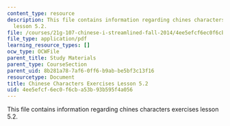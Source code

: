 ```yaml
---
content_type: resource
description: This file contains information regarding chines characters exercises
  lesson 5.2.
file: /courses/21g-107-chinese-i-streamlined-fall-2014/4ee5efcf6ec0f6cba53b93b595f4a056_MIT21G_107F14_L5_st2_5.2.pdf
file_type: application/pdf
learning_resource_types: []
ocw_type: OCWFile
parent_title: Study Materials
parent_type: CourseSection
parent_uid: 8b281a78-7af6-0ff6-b9ab-be5bf3c13f16
resourcetype: Document
title: Chinese Characters Exercises Lesson 5.2
uid: 4ee5efcf-6ec0-f6cb-a53b-93b595f4a056
---
```

This file contains information regarding chines characters exercises lesson 5.2.

